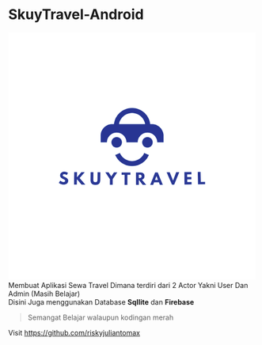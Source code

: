 # SkuyTravel-Android
![This is an image](https://github.com/riskyjuliantomax/SkuyTravel-Android/blob/main/app/src/main/res/drawable/skuytravel_logo.png) </br>
Membuat Aplikasi Sewa Travel Dimana terdiri dari 2 Actor Yakni User Dan Admin (Masih Belajar)</br>
Disini Juga menggunakan Database **Sqllite** dan **Firebase**
> Semangat Belajar walaupun kodingan merah

Visit https://github.com/riskyjuliantomax
